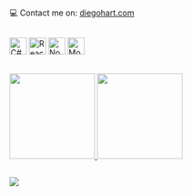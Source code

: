 💻 Contact me on: [diegohart.com](https://www.diegohart.com/)
## 
<div dir="auto" >
<a href="https://docs.microsoft.com/en-us/dotnet/csharp/"
rel="nofollow">
<img src="https://raw.githubusercontent.com/danielcranney/readme-generator/main/public/icons/skills/csharp-colored.svg" width="30" height="30" alt="C#" style="max-width: 100%;"></a>
<a href="https://reactjs.org/" rel="nofollow">
<img src="https://raw.githubusercontent.com/danielcranney/readme-generator/main/public/icons/skills/react-colored.svg" width="30" height="30" alt="React" style="max-width: 100%;"></a>
<a href="https://nodejs.org/en/" rel="nofollow">
<img src="https://raw.githubusercontent.com/danielcranney/readme-generator/main/public/icons/skills/nodejs-colored.svg" width="30" height="30" alt="NodeJS" style="max-width: 100%;"></a>
<a href="https://www.mongodb.com/" rel="nofollow">
<img src="https://raw.githubusercontent.com/danielcranney/readme-generator/main/public/icons/skills/mongodb-colored.svg" width="30" height="30" alt="MongoDB" style="max-width: 100%;"></a>
</div>

##

<div>
<a href="https://github.com/diego-hartmann">
<img height="150em" src="https://github-readme-stats.vercel.app/api?username=diego-hartmann&show_icons=true&theme=dracula&include_all_commits=true&count_private=true"/>
<img height="150em" src="https://github-readme-stats.vercel.app/api/top-langs/?username=diego-hartmann&layout=compact&langs_count=7&theme=dracula"/>
</div>
 
##  
  
<a href="https://www.linkedin.com/in/diegohart/" target="_blank">
    <img src="https://img.shields.io/badge/-LinkedIn-%230077B5?style=for-the-badge&logo=linkedin&logoColor=white" target="_blank">
</a> 
